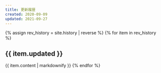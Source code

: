 ```yaml
---
title: 更新履歴
created: 2020-09-09
updated: 2021-09-27
---
```

{% assign rev_history = site.history | reverse %}
{% for item in rev_history %}
## <a name="{{ item.updated }}">{{ item.updated }}</a>
{{ item.content | markdownify }}
{% endfor %}
